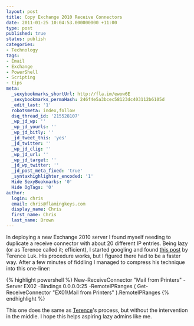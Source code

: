 ```yaml
---
layout: post
title: Copy Exchange 2010 Receive Connectors
date: 2011-01-25 10:04:53.000000000 +11:00
type: post
published: true
status: publish
categories:
- Technology
tags:
- Email
- Exchange
- PowerShell
- Scripting
- tips
meta:
  _sexybookmarks_shortUrl: http://fla.im/ewow6E
  _sexybookmarks_permaHash: 246f4e5a3bcec58123dc403112b6105d
  _edit_last: '1'
  robotsmeta: index,follow
  dsq_thread_id: '215528107'
  _wp_jd_wp: ''
  _wp_jd_yourls: ''
  _wp_jd_bitly: ''
  _jd_tweet_this: 'yes'
  _jd_twitter: ''
  _wp_jd_clig: ''
  _wp_jd_url: ''
  _wp_jd_target: ''
  _jd_wp_twitter: ''
  _jd_post_meta_fixed: 'true'
  _syntaxhighlighter_encoded: '1'
  Hide SexyBookmarks: '0'
  Hide OgTags: '0'
author:
  login: chris
  email: chris@flamingkeys.com
  display_name: Chris
  first_name: Chris
  last_name: Brown
---
```


In deploying a new Exchange 2010 server I found myself needing to duplicate a receive connector with about 20 different IP entries. Being lazy (or as Terence called it; efficient), I started googling and found [this post](http://terenceluk.blogspot.com/2010/11/how-do-i-exportimport-exchange-20072010.html) by Terence Luk. His procedure works, but I figured there had to be a faster way. After a few minutes of fiddling I managed to compress his technique into this one-liner:

{% highlight powershell %}
New-ReceiveConnector "Mail from Printers" -Server EX02 -Bindings 0.0.0.0:25 -RemoteIPRanges ( Get-ReceiveConnector "EX01\Mail from Printers" ).RemoteIPRanges
{% endhighlight %}

This one does the same as [Terence](http://terenceluk.blogspot.com/)'s process, but without the intervention in the middle. I hope this helps aspiring lazy admins like me.
